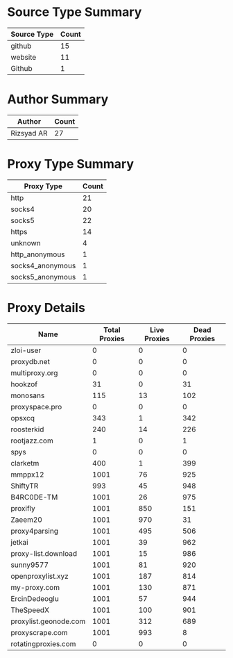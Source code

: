 # Source Type Summary

| Source Type | Count |
|-------------|-------|
| github | 15 |
| website | 11 |
| Github | 1 |


# Author Summary

| Author | Count |
|--------|-------|
| Rizsyad AR | 27 |


# Proxy Type Summary

| Proxy Type | Count |
|------------|-------|
| http | 21 |
| socks4 | 20 |
| socks5 | 22 |
| https | 14 |
| unknown | 4 |
| http_anonymous | 1 |
| socks4_anonymous | 1 |
| socks5_anonymous | 1 |


# Proxy Details

| Name | Total Proxies | Live Proxies | Dead Proxies |
|------|---------------|--------------|---------------|
| zloi-user | 0 | 0 | 0 |
| proxydb.net | 0 | 0 | 0 |
| multiproxy.org | 0 | 0 | 0 |
| hookzof | 31 | 0 | 31 |
| monosans | 115 | 13 | 102 |
| proxyspace.pro | 0 | 0 | 0 |
| opsxcq | 343 | 1 | 342 |
| roosterkid | 240 | 14 | 226 |
| rootjazz.com | 1 | 0 | 1 |
| spys | 0 | 0 | 0 |
| clarketm | 400 | 1 | 399 |
| mmppx12 | 1001 | 76 | 925 |
| ShiftyTR | 993 | 45 | 948 |
| B4RC0DE-TM | 1001 | 26 | 975 |
| proxifly | 1001 | 850 | 151 |
| Zaeem20 | 1001 | 970 | 31 |
| proxy4parsing | 1001 | 495 | 506 |
| jetkai | 1001 | 39 | 962 |
| proxy-list.download | 1001 | 15 | 986 |
| sunny9577 | 1001 | 81 | 920 |
| openproxylist.xyz | 1001 | 187 | 814 |
| my-proxy.com | 1001 | 130 | 871 |
| ErcinDedeoglu | 1001 | 57 | 944 |
| TheSpeedX | 1001 | 100 | 901 |
| proxylist.geonode.com | 1001 | 312 | 689 |
| proxyscrape.com | 1001 | 993 | 8 |
| rotatingproxies.com | 0 | 0 | 0 |

